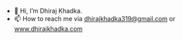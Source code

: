 - 👋 Hi, I’m Dhiraj Khadka.
- 📫 How to reach me via dhirajkhadka319@gmail.com or www.dhirajkhadka.com

<!---
DKhadka319/DKhadka319 is a ✨ special ✨ repository because its `README.md` (this file) appears on your GitHub profile.
You can click the Preview link to take a look at your changes.
--->
